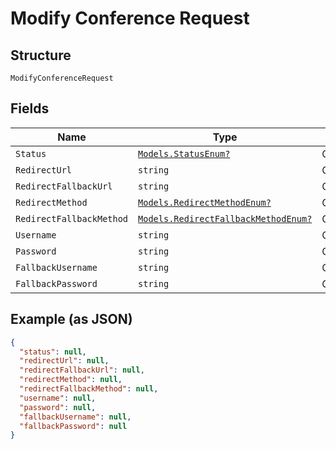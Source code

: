 
# Modify Conference Request

## Structure

`ModifyConferenceRequest`

## Fields

| Name | Type | Tags | Description |
|  --- | --- | --- | --- |
| `Status` | [`Models.StatusEnum?`](/doc/Voice/models/status-enum.md) | Optional | - |
| `RedirectUrl` | `string` | Optional | - |
| `RedirectFallbackUrl` | `string` | Optional | - |
| `RedirectMethod` | [`Models.RedirectMethodEnum?`](/doc/Voice/models/redirect-method-enum.md) | Optional | - |
| `RedirectFallbackMethod` | [`Models.RedirectFallbackMethodEnum?`](/doc/Voice/models/redirect-fallback-method-enum.md) | Optional | - |
| `Username` | `string` | Optional | - |
| `Password` | `string` | Optional | - |
| `FallbackUsername` | `string` | Optional | - |
| `FallbackPassword` | `string` | Optional | - |

## Example (as JSON)

```json
{
  "status": null,
  "redirectUrl": null,
  "redirectFallbackUrl": null,
  "redirectMethod": null,
  "redirectFallbackMethod": null,
  "username": null,
  "password": null,
  "fallbackUsername": null,
  "fallbackPassword": null
}
```

